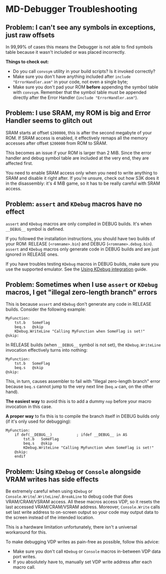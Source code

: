 
# MD-Debugger Troubleshooting

## Problem: I can't see any symbols in exceptions, just raw offsets

In 99,99% of cases this means the Debugger is not able to find symbols table because it wasn't included or was placed incorrectly.

**Things to check out:**

- Do you call `convsym` utility in your build scripts? Is it invoked correctly?
- Make sure you don't have anything included after `include "ErrorHandler.asm"` in your code, not even a single byte;
- Make sure you don't pad your ROM **before** appending the symbol table with `convsym`. Remember that the symbol table must be appended directly after the Error Handler (`include "ErrorHandler.asm"`).

## Problem: I use SRAM, my ROM is big and Error Handler seems to glitch out

SRAM starts at offset `$200000`, this is after the second megabyte of your ROM. If SRAM access is enabled, it effectively remaps all the memory accesses after offset `$200000` from ROM to SRAM.

This becomes an issue if your ROM is larger than 2 MiB. Since the error handler and debug symbol table are included at the very end, they are affected first.

You need to enable SRAM access only when you need to write anything to SRAM and disable it right after. If you're unsure, check out how S3K does it in the disassembly: it's 4 MiB game, so it has to be really careful with SRAM access.

## Problem: `assert` and `KDebug` macros have no effect

`assert` and `KDebug` macros are only compiled in DEBUG builds. It's when `__DEBUG__` symbol is defined.

If you followed the installation instructions, you should have two builds of your ROM: RELEASE (`<romname>.bin`) and DEBUG (`<romname>.debug.bin`). `assert` and `KDebug` macros only generate code in DEBUG builds and are just ignored in RELEASE ones.

If you have troubles testing `KDebug` macros in DEBUG builds, make sure you use the supported emulator. See the [Using KDebug integration](Use_KDebug_integration.md) guide.

## Problem: Sometimes when I use `assert` or `KDebug` macros, I get "illegal zero-length branch" errors

This is because `assert` and `KDebug` don't generate any code in RELEASE builds. Consider the following example:

```m68k
MyFunction:
	tst.b	SomeFlag
	beq.s 	@skip
	KDebug.WriteLine "Calling MyFunction when SomeFlag is set!"
@skip:
```

In RELEASE builds (when `__DEBUG__` symbol is not set), the `KDebug.WriteLine` invocation effectively turns into nothing:

```m68k
MyFunction:
	tst.b	SomeFlag
	beq.s 	@skip
@skip:
```

This, in turn, causes assembler to fail with "Illegal zero-length branch" error because `beq.s` cannot jump to the very next line (`beq.w` can, on the other hand).

**The easiest way** to avoid this is to add a dummy `nop` before your macro invocation in this case.

**A proper way** to fix this is to compile the branch itself in DEBUG builds only (if it's only used for debugging):

```m68k
MyFunction:
	if def(__DEBUG__)			; ifdef __DEBUG__ in AS
		tst.b	SomeFlag
		beq.s 	@skip
		KDebug.WriteLine "Calling MyFunction when SomeFlag is set!"
	@skip:
	endif
```

## Problem: Using `KDebug` or `Console` alongside VRAM writes has side effects

Be extremely careful when using `KDebug` or `Console.Write`/`.WriteLine`/`.BreakLine` to debug code that does VRAM/CRAM/VSRAM access. All these macros access VDP, so it resets the last accessed VRAM/CRAM/VSRAM address. Moreover, `Console.Write` calls set last write address to on-screen output so your code may output data to the screen instead of the intended location.

This is a hardware limitation unfortunately, there isn't a universal workaround for this.

To make debugging VDP writes as pain-free as possible, follow this advice:
- Make sure you don't call `KDebug` or `Console` macros in-between VDP data port writes.
- If you absolutely have to, manually set VDP write address after each macro call.

